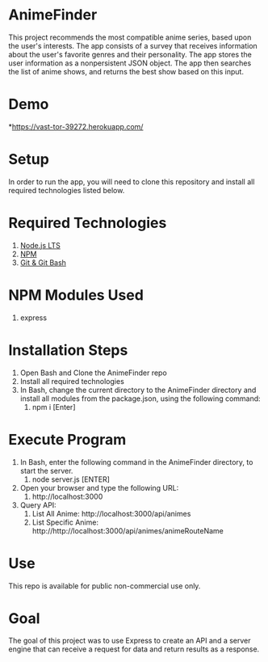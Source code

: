# AnimeFinder
This project recommends the most compatible anime series, based upon the user's interests.  The app consists of a survey that receives information about the user's favorite genres and their personality.  The app stores the user information as a nonpersistent JSON object.  The app then searches the list of anime shows, and returns the best show based on this input.  
# Demo
*https://vast-tor-39272.herokuapp.com/<br/>
# Setup
In order to run the app, you will need to clone this repository and install all required technologies listed below.
# Required Technologies
1. [Node.js LTS](https://nodejs.org/en/)<br/>
2. [NPM](https://www.npmjs.com/get-npm)<br/>
3. [Git & Git Bash](https://git-scm.com/downloads)<br/>
# NPM Modules Used
1. express
# Installation Steps
1. Open Bash and Clone the AnimeFinder repo
2. Install all required technologies
3. In Bash, change the current directory to the AnimeFinder directory and install all modules from the package.json, using the following command:
    1. npm i [Enter]  
# Execute Program
1. In Bash, enter the following command in the AnimeFinder directory, to start the server.
    1. node server.js [ENTER]
2. Open your browser and type the following URL:
    1. http://localhost:3000
3. Query API:
    1. List All Anime: http://localhost:3000/api/animes
    2. List Specific Anime: http://http://localhost:3000/api/animes/animeRouteName
# Use
This repo is available for public non-commercial use only.
# Goal
The goal of this project was to use Express to create an API and a server engine that can receive a request for data and return results as a response.    
